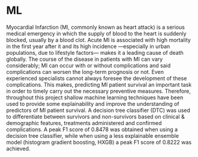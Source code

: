 # ML

Myocardial Infarction (MI, commonly known as heart attack) is a serious medical emergency in which the supply of blood to the heart is suddenly blocked, usually by a blood clot. Acute MI is associated with high mortality in the first year after it and its high incidence —especially in urban populations, due to lifestyle factors— makes it a leading cause of death globally. The course of the disease in patients with MI can vary considerably; MI can occur with or without complications and said complications can worsen the long-term prognosis or not. Even experienced specialists cannot always foresee the development of these complications. This makes, predicting MI patient survival an important task in order to timely carry out the necessary preventive measures. Therefore, throughout this project shallow machine learning techniques have been used to provide some explainability and improve the understanding of predictors of MI patient survival. A decision tree classifier (DTC) was used to differentiate between survivors and non-survivors based on clinical & demographic features, treatments administered and confirmed complications. A peak F1 score of 0.8478 was obtained when using a decision tree classifier, while when using a less explainable ensemble model (histogram gradient boosting, HXGB) a peak F1 score of 0.8222 was achieved.  

